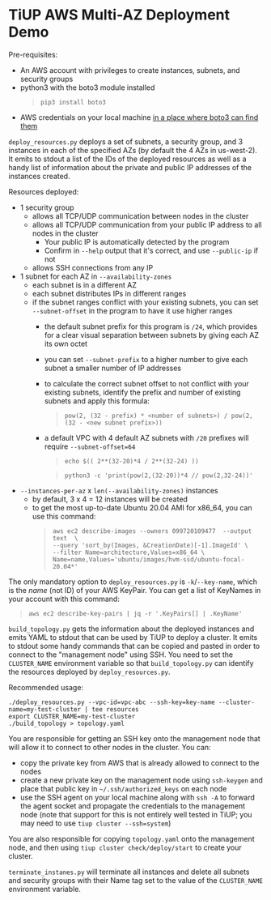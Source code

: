 # TiUP AWS Multi-AZ Deployment Demo

Pre-requisites:
* An AWS account with privileges to create instances, subnets, and security groups
* python3 with the boto3 module installed
  > `pip3 install boto3`
* AWS credentials on your local machine [in a place where boto3 can find them](https://boto3.amazonaws.com/v1/documentation/api/latest/guide/credentials.html)


`deploy_resources.py` deploys a set of subnets, a security group, and 3 instances in each of the specified AZs (by default the 4 AZs in us-west-2). It emits to stdout a list of the IDs of the deployed resources as well as a handy list of information about the private and public IP addresses of the instances created.

Resources deployed:
* 1 security group
    * allows all TCP/UDP communication between nodes in the cluster
    * allows all TCP/UDP communication from your public IP address to all nodes in the cluster
      * Your public IP is automatically detected by the program
      * Confirm in `--help` output that it's correct, and use `--public-ip` if not
    * allows SSH connections from any IP
* 1 subnet for each AZ in `--availability-zones`
    * each subnet is in a different AZ
    * each subnet distributes IPs in different ranges
    * if the subnet ranges conflict with your existing subnets, you can set `--subnet-offset` in the program to have it use higher ranges
        * the default subnet prefix for this program is `/24`, which provides for a clear visual separation between subnets by giving each AZ its own octet
        * you can set `--subnet-prefix` to a higher number to give each subnet a smaller number of IP addresses
        * to calculate the correct subnet offset to not conflict with your existing subnets, identify the prefix and number of existing subnets and apply this formula:
          > `pow(2, (32 - prefix) * <number of subnets>) / pow(2, (32 - <new subnet prefix>))`
        * a default VPC with 4 default AZ subnets with `/20` prefixes will require `--subnet-offset=64`
          > `echo $(( 2**(32-20)*4 / 2**(32-24) ))`

          > `python3 -c 'print(pow(2,(32-20))*4 // pow(2,32-24))'`
* `--instances-per-az` x `len(--availability-zones)` instances
  * by default, 3 x 4 = 12 instances will be created
  * to get the most up-to-date Ubuntu 20.04 AMI for x86_64, you can use this command:
    >     aws ec2 describe-images --owners 099720109477  --output text  \
    >     --query 'sort_by(Images, &CreationDate)[-1].ImageId' \
    >     --filter Name=architecture,Values=x86_64 \
    >     Name=name,Values='ubuntu/images/hvm-ssd/ubuntu-focal-20.04*'
  
The only mandatory option to `deploy_resources.py` is `-k`/`--key-name`, which is the *name* (not ID) of your AWS KeyPair. You can get a list of KeyNames in your account with this command:

> `aws ec2 describe-key-pairs | jq -r '.KeyPairs[] | .KeyName'`

`build_topology.py` gets the information about the deployed instances and emits YAML to stdout that can be used by TiUP to deploy a cluster. It emits to stdout some handy commands that can be copied and pasted in order to connect to the "management node" using SSH. You need to set the `CLUSTER_NAME` environment variable so that `build_topology.py` can identify the resources deployed by `deploy_resources.py`.

Recommended usage:

```
./deploy_resources.py --vpc-id=vpc-abc --ssh-key=key-name --cluster-name=my-test-cluster | tee resources
export CLUSTER_NAME=my-test-cluster
./build_topology > topology.yaml
```

You are responsible for getting an SSH key onto the management node that will allow it to connect to other nodes in the cluster. You can:
* copy the private key from AWS that is already allowed to connect to the nodes
* create a new private key on the management node using `ssh-keygen` and place that public key in `~/.ssh/authorized_keys` on each node
* use the SSH agent on your local machine along with `ssh -A` to forward the agent socket and propagate the credentials to the management node (note that support for this is not entirely well tested in TiUP; you may need to use `tiup cluster --ssh=system`)

You are also responsible for copying `topology.yaml` onto the management node, and then using `tiup cluster check/deploy/start` to create your cluster.

`terminate_instanes.py` will terminate all instances and delete all subnets and security groups with their Name tag set to the value of the `CLUSTER_NAME` environment variable.
